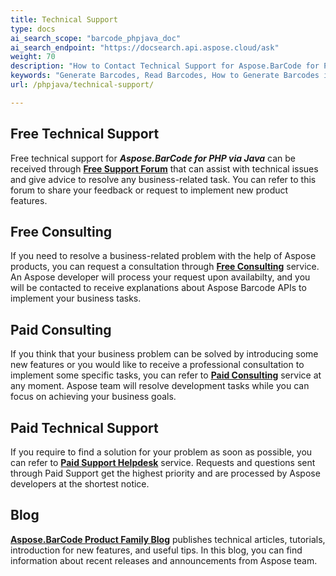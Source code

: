 ```yaml
---
title: Technical Support
type: docs
ai_search_scope: "barcode_phpjava_doc"
ai_search_endpoint: "https://docsearch.api.aspose.cloud/ask"
weight: 70
description: "How to Contact Technical Support for Aspose.BarCode for PHP"
keywords: "Generate Barcodes, Read Barcodes, How to Generate Barcodes in PHP, Technical Support for Aspose.BarCode, Aspose.Barcode Forum"
url: /phpjava/technical-support/

---
```

## **Free Technical Support**
Free technical support for ***Aspose.BarCode for PHP via Java*** can be received through [**Free Support Forum**](https://forum.aspose.com/c/barcode/13) that can assist with technical issues and give advice to resolve any business-related task. You can refer to this forum to share your feedback or request to implement new product features. 

## **Free Consulting**
If you need to resolve a business-related problem with the help of Aspose products, you can request a consultation through [**Free Consulting**](https://aspose-free-consulting.github.io/) service. An Aspose developer will process your request upon availabilty, and you will be contacted to receive explanations about Aspose Barcode APIs to implement your business tasks.

## **Paid Consulting**
If you think that your business problem can be solved by introducing some new features or you would like to receive a professional consultation to implement some specific tasks, you can refer to [**Paid Consulting**](https://consulting.aspose.com/) service at any moment. Aspose team will resolve development tasks while you can focus on achieving your business goals.

## **Paid Technical Support**
If you require to find a solution for your problem as soon as possible, you can refer to [**Paid Support Helpdesk**](https://helpdesk.aspose.com/) service. Requests and questions sent through Paid Support get the highest priority and are processed by Aspose developers at the shortest notice.

## **Blog**
[**Aspose.BarCode Product Family Blog**](https://blog.aspose.com/category/barcode/) publishes technical articles, tutorials, introduction for new features, and useful tips. In this blog, you can find information about recent releases and announcements from Aspose team.


